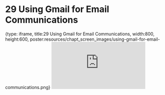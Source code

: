 # 29 Using Gmail for Email Communications
 
{type: iframe, title:29 Using Gmail for Email Communications, width:800, height:600, poster:resources/chapt_screen_images/using-gmail-for-email-communications.png}
![](https://datatrail-jhu.github.io/DataTrail_ReOrg/no_toc/using-gmail-for-email-communications.html)
 

 
